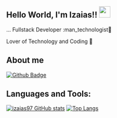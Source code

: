 ## Hello World, I'm Izaias!! <img src=https://github.com/TheDudeThatCode/TheDudeThatCode/blob/master/Assets/Earth.gif width="30">
 
… Fullstack Developer :man_technologist🖤
 
Lover of Technology and Coding :heartbeat:
 
## About me 
[![Github Badge](https://img.shields.io/badge/-Github-000?style=flat-square&logo=Github&logoColor=white&link=https://github.com/izaias97)](https://github.com/izaias97)

## Languages and Tools:
[![izaias97 GitHub stats](https://github-readme-stats.vercel.app/api?username=izaias97)](https://github.com/izaias97/github-readme-stats)
[![Top Langs](https://github-readme-stats.vercel.app/api/top-langs/?username=izaias97&layout=compact)](https://github.com/izaias97/github-readme-stats)


